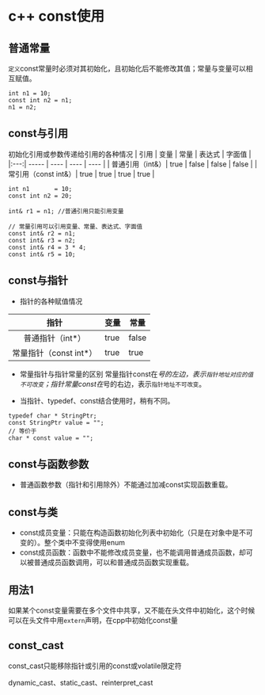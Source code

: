 # c++ const使用


## 普通常量

`定义`const常量时必须对其初始化，且初始化后不能修改其值；常量与变量可以相互赋值。

```
int n1 = 10;
const int n2 = n1;
n1 = n2;
```

## const与引用
初始化引用或参数传递给引用的各种情况
| 引用  | 变量 | 常量 | 表达式 | 字面值 |
|:---:| ----- | ---- | ---- | ---- |
| 普通引用（int&）| true | false | false | false |
| 常引用（const int&）| true | true | true | true |

```
int n1       = 10;
const int n2 = 20;

int& r1 = n1; //普通引用只能引用变量

// 常量引用可以引用变量、常量、表达式、字面值
const int& r2 = n1;
const int& r3 = n2;
const int& r4 = 3 * 4;
const int& r5 = 10;
```

## const与指针

+ 指针的各种赋值情况

| 指针  | 变量 | 常量 |
|:---:| ----- | ---- |
| 普通指针（int*）| true | false |
| 常量指针（const int*）| true | true |

+ 常量指针与指针常量的区别
常量指针const在*号的左边，表示`指针地址对应的值不可改变`；指针常量const在*号的右边，表示`指针地址不可改变`。

+ 当指针、typedef、const结合使用时，稍有不同。
```
typedef char * StringPtr;
const StringPtr value = "";
// 等价于
char * const value = "";
```

## const与函数参数
+ 普通函数参数（指针和引用除外）不能通过加减const实现函数重载。

## const与类
+ const成员变量：只能在构造函数初始化列表中初始化（只是在对象中是不可变的）。整个类中不变得使用enum
+ const成员函数：函数中不能修改成员变量，也不能调用普通成员函数，却可以被普通成员函数调用，可以和普通成员函数实现重载。

## 用法1
如果某个const变量需要在多个文件中共享，又不能在头文件中初始化，这个时候可以在头文件中用`extern`声明，在cpp中初始化const量

## const_cast

const_cast只能移除指针或引用的const或volatile限定符

dynamic_cast、static_cast、reinterpret_cast
